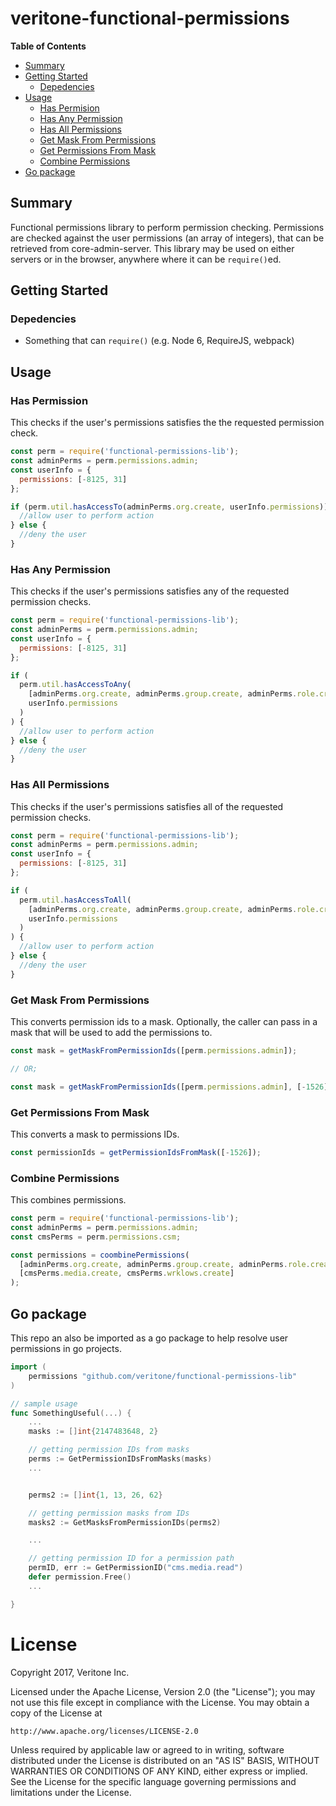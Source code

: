 # veritone-functional-permissions

**Table of Contents**

* [Summary](#summary)
* [Getting Started](#getting-started)
  * [Depedencies](#depedencies)
* [Usage](#usage)
  * [Has Permision](#has-permission)
  * [Has Any Permission](#has-any-permission)
  * [Has All Permissions](#has-all-permissions)
  * [Get Mask From Permissions](#get-mask-from-permissions)
  * [Get Permissions From Mask](#get-permissions-from-mask)
  * [Combine Permissions](#combine-permissions)
* [Go package](#go-package)

## Summary

Functional permissions library to perform permission checking.
Permissions are checked against the user permissions (an array of integers), that can be retrieved from core-admin-server.
This library may be used on either servers or in the browser, anywhere where it can be `require()`ed.

## Getting Started

### Depedencies

* Something that can `require()` (e.g. Node 6, RequireJS, webpack)

## Usage

### Has Permission

This checks if the user's permissions satisfies the the requested permission check.

```js
const perm = require('functional-permissions-lib');
const adminPerms = perm.permissions.admin;
const userInfo = {
  permissions: [-8125, 31]
};

if (perm.util.hasAccessTo(adminPerms.org.create, userInfo.permissions)) {
  //allow user to perform action
} else {
  //deny the user
}
```

### Has Any Permission

This checks if the user's permissions satisfies any of the requested permission checks.

```js
const perm = require('functional-permissions-lib');
const adminPerms = perm.permissions.admin;
const userInfo = {
  permissions: [-8125, 31]
};

if (
  perm.util.hasAccessToAny(
    [adminPerms.org.create, adminPerms.group.create, adminPerms.role.create],
    userInfo.permissions
  )
) {
  //allow user to perform action
} else {
  //deny the user
}
```

### Has All Permissions

This checks if the user's permissions satisfies all of the requested permission checks.

```js
const perm = require('functional-permissions-lib');
const adminPerms = perm.permissions.admin;
const userInfo = {
  permissions: [-8125, 31]
};

if (
  perm.util.hasAccessToAll(
    [adminPerms.org.create, adminPerms.group.create, adminPerms.role.create],
    userInfo.permissions
  )
) {
  //allow user to perform action
} else {
  //deny the user
}
```

### Get Mask From Permissions

This converts permission ids to a mask.
Optionally, the caller can pass in a mask that will be used to add the permissions to.

```js
const mask = getMaskFromPermissionIds([perm.permissions.admin]);

// OR;

const mask = getMaskFromPermissionIds([perm.permissions.admin], [-1526]);
```

### Get Permissions From Mask

This converts a mask to permissions IDs.

```js
const permissionIds = getPermissionIdsFromMask([-1526]);
```

### Combine Permissions

This combines permissions.

```js
const perm = require('functional-permissions-lib');
const adminPerms = perm.permissions.admin;
const cmsPerms = perm.permissions.csm;

const permissions = coombinePermissions(
  [adminPerms.org.create, adminPerms.group.create, adminPerms.role.create],
  [cmsPerms.media.create, cmsPerms.wrklows.create]
);
```

## Go package

This repo an also be imported as a go package to help resolve user permissions in go projects.

```go
import (
	permissions "github.com/veritone/functional-permissions-lib"
)

// sample usage
func SomethingUseful(...) {
	...
	masks := []int{2147483648, 2}

	// getting permission IDs from masks
	perms := GetPermissionIDsFromMasks(masks)
	...


	perms2 := []int{1, 13, 26, 62}

	// getting permission masks from IDs
	masks2 := GetMasksFromPermissionIDs(perms2)

	...

	// getting permission ID for a permission path
	permID, err := GetPermissionID("cms.media.read")
	defer permission.Free()
	...

}
```

# License

Copyright 2017, Veritone Inc.

Licensed under the Apache License, Version 2.0 (the "License");
you may not use this file except in compliance with the License.
You may obtain a copy of the License at

    http://www.apache.org/licenses/LICENSE-2.0

Unless required by applicable law or agreed to in writing, software
distributed under the License is distributed on an "AS IS" BASIS,
WITHOUT WARRANTIES OR CONDITIONS OF ANY KIND, either express or implied.
See the License for the specific language governing permissions and
limitations under the License.
